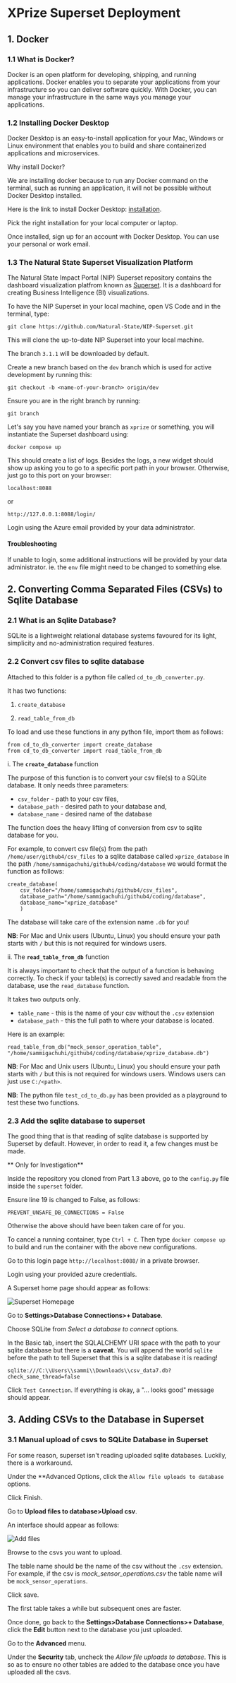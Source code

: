 # XPrize Superset Deployment 

## 1. Docker 

### 1.1 What is Docker? 

Docker is an open platform for developing, shipping, and running applications. Docker enables you to separate your applications from your infrastructure so you can deliver software quickly. With Docker, you can manage your infrastructure in the same ways you manage your applications. 

### 1.2 Installing Docker Desktop

Docker Desktop is an easy-to-install application for your Mac, Windows or Linux environment that enables you to build and share containerized applications and microservices. 

Why install Docker?

We are installing docker because to run any Docker command on the terminal, such as running an application, it will not be possible without Docker Desktop installed. 

Here is the link to install Docker Desktop: [installation](https://docs.docker.com/desktop/).

Pick the right installation for your local computer or laptop.

Once installed, sign up for an account with Docker Desktop. You can use your personal or work email.

### 1.3 The Natural State Superset Visualization Platform

The Natural State Impact Portal (NIP) Superset repository contains the dashboard visualization platfrom known as [Superset](https://github.com/apache/superset). It is a dashboard for creating Business Intelligence (BI) visualizations. 

To have the NIP Superset in your local machine, open VS Code and in the terminal, type: 

```
git clone https://github.com/Natural-State/NIP-Superset.git

```

This will clone the up-to-date NIP Superset into your local machine.

The branch `3.1.1` will be downloaded by default. 

Create a new branch based on the `dev` branch which is used for active development by running this: 

```
git checkout -b <name-of-your-branch> origin/dev
```

Ensure you are in the right branch by running:

```
git branch

```

Let's say you have named your branch as `xprize` or something, you will instantiate the Superset dashboard using: 

```
docker compose up

```

This should create a list of logs. Besides the logs, a new widget should show up asking you to go to a specific port path in your browser. Otherwise, just go to this port on your browser:

```
localhost:8088
```

or

```
http://127.0.0.1:8088/login/
```

Login using the Azure email provided by your data administrator.

#### Troubleshooting

If unable to login, some additional instructions will be provided by your data administrator. ie. the `env` file might need to be changed to something else. 


## 2. Converting Comma Separated Files (CSVs) to Sqlite Database

### 2.1 What is an Sqlite Database?

SQLite is a lightweight relational database systems favoured for its light, simplicity and no-administration required features.

### 2.2 Convert csv files to sqlite database

Attached to this folder is a python file called `cd_to_db_converter.py`. 

It has two functions:

1. `create_database`

2. `read_table_from_db`

To load and use these functions in any python file, import them as follows:

```
from cd_to_db_converter import create_database
from cd_to_db_converter import read_table_from_db
```

i. The **`create_database`** function

The purpose of this function is to convert your csv file(s) to a SQLite database. It only needs three parameters: 

- `csv_folder` - path to your csv files, 
- `database_path` - desired path to your database and,
- `database_name` - desired name of the database  

The function does the heavy lifting of conversion from csv to sqlite database for you.

For example, to convert csv file(s) from the path `/home/user/github4/csv_files` to a sqlite database called `xprize_database` in the path `/home/sammigachuhi/github4/coding/database` we would format the function as follows:

```
create_database(
    csv_folder="/home/sammigachuhi/github4/csv_files",
    database_path="/home/sammigachuhi/github4/coding/database",
    database_name="xprize_database"
    ) 
```

The database will take care of the extension name `.db` for you!

**NB**: For Mac and Unix users (Ubuntu, Linux) you should ensure your path starts with `/` but this is not required for windows users.

ii. The **`read_table_from_db`** function

It is always important to check that the output of a function is behaving correctly. To check if your table(s) is correctly saved and readable from the database, use the `read_database` function.

It takes two outputs only. 

- `table_name` - this is the name of your csv without the `.csv` extension
- `database_path` - this the full path to where your database is located. 

Here is an example: 

```
read_table_from_db("mock_sensor_operation_table", "/home/sammigachuhi/github4/coding/database/xprize_database.db")
```

**NB**: For Mac and Unix users (Ubuntu, Linux) you should ensure your path starts with `/` but this is not required for windows users. Windows users can just use `C:/<path>`.

**NB**: The python file `test_cd_to_db.py` has been provided as a playground to test these two functions. 


### 2.3 Add the sqlite database to superset

The good thing that is that reading of sqlite database is supported by Superset by default. However, in order to read it, a few changes must be made.

** Only for Investigation**

Inside the repository you cloned from Part 1.3 above, go to the  `config.py` file inside the `superset` folder. 

Ensure line 19 is changed to False, as follows:

```
PREVENT_UNSAFE_DB_CONNECTIONS = False
```

Otherwise the above should have been taken care of for you. 

To cancel a running container, type `Ctrl + C`. Then type `docker compose up` to build and run the container with the above new configurations.

Go to this login page `http://localhost:8088/` in a private browser.

Login using your provided azure credentials. 

A Superset home page should appear as follows: 

![Superset Homepage](./images/superset.png)

Go to **Settings>Database Connections>+ Database**.

Choose SQLite from *Select a database to connect* options.

In the Basic tab, insert the SQLALCHEMY URI space with the path to your sqlite database but there is a **caveat**. You will append the world `sqlite` before the path to tell Superset that this is a sqlite database it is reading!

```
sqlite:///C:\\Users\\sammi\\Downloads\\csv_data7.db?check_same_thread=false
```

Click `Test Connection`. If everything is okay, a "... looks good" message should appear.


## 3. Adding CSVs to the Database in Superset

### 3.1 Manual upload of csvs to SQLite Database in Superset

For some reason, superset isn't reading uploaded sqlite databases. Luckily, there is a workaround. 

Under the **Advanced Options, click the `Allow file uploads to database` options. 

Click Finish. 

Go to **Upload files to database>Upload csv**. 

An interface should appear as follows:

![Add files](./images/superset_add_files.png)

Browse to the csvs you want to upload. 

The table name should be the name of the csv without the `.csv` extension. For example, if the csv is *mock_sensor_operations.csv* the table name will be `mock_sensor_operations`. 

Click save.

The first table takes a while but subsequent ones are faster.

Once done, go back to the **Settings>Database Connections>+ Database**, click the **Edit** button next to the database you just uploaded. 

Go to the **Advanced** menu.

Under the **Security** tab, uncheck the *Allow file uploads to database*. This is so as to ensure no other tables are added to the database once you have uploaded all the csvs. 





















